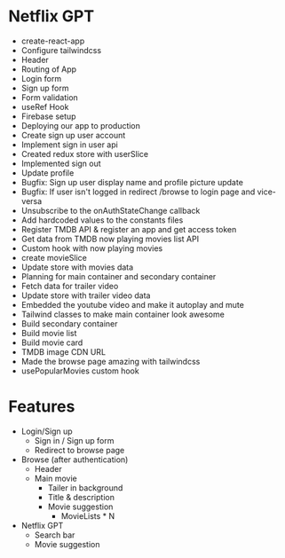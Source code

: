 # Netflix GPT

- create-react-app
- Configure tailwindcss
- Header
- Routing of App
- Login form
- Sign up form
- Form validation
- useRef Hook
- Firebase setup
- Deploying our app to production
- Create sign up user account
- Implement sign in user api
- Created redux store with userSlice
- Implemented sign out
- Update profile
- Bugfix: Sign up user display name and profile picture update
- Bugfix: If user isn't logged in redirect /browse to login page and vice-versa
- Unsubscribe to the onAuthStateChange callback
- Add hardcoded values to the constants files
- Register TMDB API & register an app and get access token
- Get data from TMDB now playing movies list API
- Custom hook with now playing movies
- create movieSlice
- Update store with movies data
- Planning for main container and secondary container
- Fetch data for trailer video
- Update store with trailer video data
- Embedded the youtube video and make it autoplay and mute
- Tailwind classes to make main container look awesome
- Build secondary container
- Build movie list
- Build movie card
- TMDB image CDN URL
- Made the browse page amazing with tailwindcss
- usePopularMovies custom hook

# Features

- Login/Sign up
  - Sign in / Sign up form
  - Redirect to browse page
- Browse (after authentication)
  - Header
  - Main movie
    - Tailer in background
    - Title & description
    - Movie suggestion
      - MovieLists \* N
- Netflix GPT
  - Search bar
  - Movie suggestion

